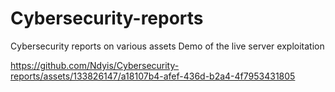 # Cybersecurity-reports
Cybersecurity reports on various assets
Demo of the live server exploitation

https://github.com/Ndyis/Cybersecurity-reports/assets/133826147/a18107b4-afef-436d-b2a4-4f7953431805
